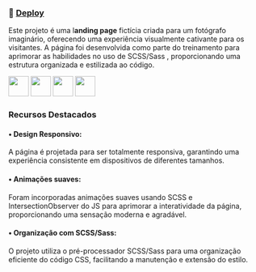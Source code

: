 
### 📎 [Deploy](https://lealvesrs.github.io/sass_landing_page/)

Este projeto é uma l<b>anding page</b> fictícia criada para um fotógrafo imaginário, oferecendo uma experiência visualmente cativante para os visitantes. A página foi desenvolvida como parte do treinamento para aprimorar as habilidades no uso de SCSS/Sass , proporcionando uma estrutura organizada e estilizada ao código.

<img src="https://cdn.jsdelivr.net/gh/devicons/devicon/icons/css3/css3-original.svg" width="40" height="40" /> <img src="https://cdn.jsdelivr.net/gh/devicons/devicon/icons/html5/html5-original.svg" width="40" height="40" />
<img src="https://cdn.jsdelivr.net/gh/devicons/devicon/icons/javascript/javascript-original.svg" width="40" height="40" /> <img src="https://cdn.jsdelivr.net/gh/devicons/devicon/icons/sass/sass-original.svg" width="40" height="40"/>

### Recursos Destacados
#### • Design Responsivo:
A página é projetada para ser totalmente responsiva, garantindo uma experiência consistente em dispositivos de diferentes tamanhos.


#### • Animações suaves:
Foram incorporadas animações suaves usando SCSS e IntersectionObserver do JS para aprimorar a interatividade da página, proporcionando uma sensação moderna e agradável.


#### • Organização com SCSS/Sass:
O projeto utiliza o pré-processador SCSS/Sass para uma organização eficiente do código CSS, facilitando a manutenção e extensão do estilo.

